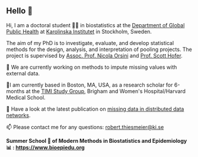 ## Hello 👋

Hi, I am a doctoral student 👨‍🎓 in biostatistics at the [Department of Global Public Health](https://ki.se/en/gph/research/biostatistics-team) at [Karolinska Institutet](https://ki.se/en) in Stockholm, Sweden.

The aim of my PhD is to investigate, evaluate, and develop statistical methods for the design, analysis, and interpretation of pooling projects. 
The project is supervised by [Assoc. Prof. Nicola Orsini](https://ki.se/en/people/nicola-orsini) and [Prof. Scott Hofer](https://www.phrei.org/investigators_Hofer.html).

🔭 We are currently working on methods to impute missing values with external data.

📍I am currently based in Boston, MA, USA, as a research scholar for 6-months at the [TIMI Study Group](https://timi.org), Brigham and Women's Hospital/Harvard Medical School.

📎 Have a look at the latest publication on [missing data in distributed data networks](https://www.tandfonline.com/doi/full/10.1080/00949655.2024.2404220?src=).

📫 Please contact me for any questions: robert.thiesmeier@ki.se

**Summer School 🏫 of Modern Methods in Biostatistics and Epidemiology 📊 : https://www.bioepiedu.org**

